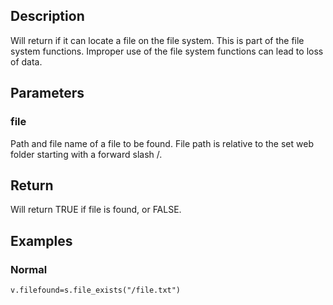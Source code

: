 ## Description
Will return if it can locate a file on the file system. This is part of the file system functions. Improper use of the file system functions can lead to loss of data.

## Parameters

### file
Path and file name of a file to be found. File path is relative to the set web folder starting with a forward slash /.

## Return
Will return TRUE if file is found, or FALSE.

## Examples

### Normal
	v.filefound=s.file_exists("/file.txt")
